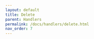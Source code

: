 ```yaml
---
layout: default
title: Delete
parent: Handlers
permalink: /docs/handlers/delete.html
nav_order: 7
---
```

